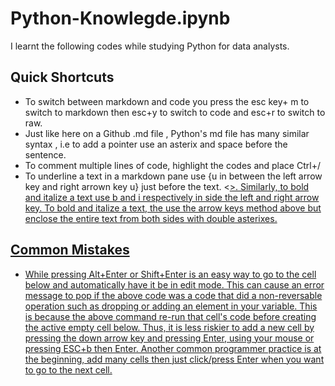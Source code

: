 # Python-Knowlegde.ipynb
I learnt the following codes while studying Python for data analysts.

## Quick Shortcuts 
* To switch between markdown and code you press the esc key+ m to switch to markdown then esc+y to switch to code and esc+r to switch to raw.
* Just like here on  a Github .md file , Python's md file has many similar syntax , i.e to add a pointer use an asterix  and space before the sentence.
* To comment multiple lines of code, highlight the codes and place Ctrl+/
* To underline a text in a markdown pane use {u in between the left arrow key and right arrown key u} just before the text. <<u>>. Similarly, to bold and italize a text use b and i respectively in side the left and right arrow key. To bold and italize a text, the use the arrow keys method above but enclose the entire text from both sides with double asterixes.

## Common Mistakes
* While pressing Alt+Enter or Shift+Enter is an easy way to go to the cell below and automatically have it be in edit mode. This can cause an error message to pop if the above code was a code that did a non-reversable operation such as dropping or adding an element in your variable. This is because the above command re-run that cell's code before creating the active empty cell below. Thus, it is less riskier to add a new cell by pressing the down arrow key and pressing Enter, using your mouse or pressing ESC+b then Enter. Another common programmer practice is at the beginning, add many cells then just click/press Enter when you want to go to the next cell.




